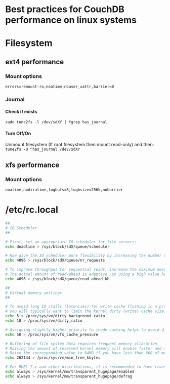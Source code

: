 # Best practices for CouchDB performance on linux systems

# Filesystem
## ext4 performance
### Mount options
`errors=remount-ro,noatime,nouser_xattr,barrier=0`

### Journal
#### Check if exists
`sudo tune2fs -l /dev/sdXY | fgrep has_journal`

#### Turn Off/On
Unmount filesystem (If root filesystem then mount read-only) and then:  
`tune2fs -O ^has_journal /dev/sdXY`

## xfs performance
### Mount options
`noatime,nodiratime,logbufs=8,logbsize=256k,nobarrier`

# /etc/rc.local
```bash
##
# IO Scheduler
##

# First, set an appropriate IO scheduler for file servers:
echo deadline > /sys/block/sdX/queue/scheduler

# Now give the IO scheduler more flexibility by increasing the number of schedulable requests:
echo 4096 > /sys/block/sdX/queue/nr_requests

# To improve throughput for sequential reads, increase the maximum amount of read-ahead data.
# The actual amount of read-ahead is adaptive, so using a high value here won't harm performance for small random access.
echo 4096 > /sys/block/sdX/queue/read_ahead_kb

##
# Virtual memory settings
##

# To avoid long IO stalls (latencies) for write cache flushing in a production environment with very different workloads,
# you will typically want to limit the kernel dirty (write) cache size:
echo 5 > /proc/sys/vm/dirty_background_ratio
echo 10 > /proc/sys/vm/dirty_ratio

# Assigning slightly higher priority to inode caching helps to avoid disk seeks for inode loading:
echo 50 > /proc/sys/vm/vfs_cache_pressure

# Buffering of file system data requires frequent memory allocation.
# Raising the amount of reserved kernel memory will enable faster and more reliable memory allocation in critical situations.
# Raise the corresponding value to 64MB if you have less than 8GB of memory, otherwise raise it to at least 256MB:
echo 262144 > /proc/sys/vm/min_free_kbytes

# For RHEL 7.x and other distributions, it is recommended to have transparent huge pages enabled:
echo always > /sys/kernel/mm/transparent_hugepage/enabled
echo always > /sys/kernel/mm/transparent_hugepage/defrag
```
